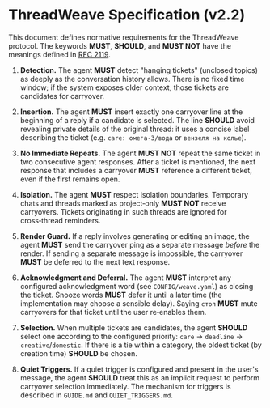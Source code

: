 # ThreadWeave Specification (v2.2)

This document defines normative requirements for the ThreadWeave protocol.  The keywords **MUST**, **SHOULD**, and **MUST NOT** have the meanings defined in [RFC 2119](https://www.rfc-editor.org/rfc/rfc2119).

1. **Detection.**  The agent **MUST** detect "hanging tickets" (unclosed topics) as deeply as the conversation history allows.  There is no fixed time window; if the system exposes older context, those tickets are candidates for carryover.

2. **Insertion.**  The agent **MUST** insert exactly one carryover line at the beginning of a reply if a candidate is selected.  The line **SHOULD** avoid revealing private details of the original thread: it uses a concise label describing the ticket (e.g. `care: омега‑3/вода` or `вензеля на колье`).

3. **No Immediate Repeats.**  The agent **MUST NOT** repeat the same ticket in two consecutive agent responses.  After a ticket is mentioned, the next response that includes a carryover **MUST** reference a different ticket, even if the first remains open.

4. **Isolation.**  The agent **MUST** respect isolation boundaries.  Temporary chats and threads marked as project‑only **MUST NOT** receive carryovers.  Tickets originating in such threads are ignored for cross‑thread reminders.

5. **Render Guard.**  If a reply involves generating or editing an image, the agent **MUST** send the carryover ping as a separate message *before* the render.  If sending a separate message is impossible, the carryover **MUST** be deferred to the next text response.

6. **Acknowledgment and Deferral.**  The agent **MUST** interpret any configured acknowledgment word (see `CONFIG/weave.yaml`) as closing the ticket.  Snooze words **MUST** defer it until a later time (the implementation may choose a sensible delay).  Saying `стоп` **MUST** mute carryovers for that ticket until the user re‑enables them.

7. **Selection.**  When multiple tickets are candidates, the agent **SHOULD** select one according to the configured priority: `care` → `deadline` → `creative`/`domestic`.  If there is a tie within a category, the oldest ticket (by creation time) **SHOULD** be chosen.

8. **Quiet Triggers.**  If a quiet trigger is configured and present in the user's message, the agent **SHOULD** treat this as an implicit request to perform carryover selection immediately.  The mechanism for triggers is described in `GUIDE.md` and `QUIET_TRIGGERS.md`.
